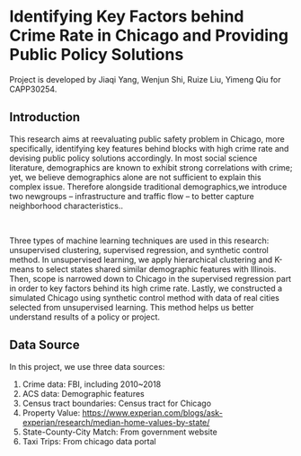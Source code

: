 # Identifying Key Factors behind Crime Rate in Chicago and Providing Public Policy Solutions

Project is developed by Jiaqi Yang, Wenjun Shi, Ruize Liu, Yimeng Qiu for CAPP30254.

## Introduction

<p>		This research aims at reevaluating public safety problem in Chicago, more specifically, identifying key features behind blocks with high crime rate and devising public policy solutions accordingly. In most social science literature, demographics are known to exhibit strong correlations with crime; yet, we believe demographics alone are not sufficient to explain this complex issue. Therefore alongside traditional demographics,we introduce two newgroups – infrastructure and traffic flow – to better capture neighborhood characteristics.. </p><br>

<p>		Three types of machine learning techniques are used in this research: unsupervised clustering, supervised regression, and synthetic control method. In unsupervised learning, we apply hierarchical clustering and K-means to select states shared similar demographic features with Illinois. Then, scope is narrowed down to Chicago in the supervised regression part in order to key factors behind its high crime rate. Lastly, we constructed a simulated Chicago using synthetic control method with data of real cities selected from unsupervised learning. This method helps us better understand results of a policy or project.</p>

## Data Source

In this project, we use three data sources:
1. Crime data: FBI, including 2010~2018
2. ACS data: Demographic features
3. Census tract boundaries: Census tract for Chicago
4. Property Value: https://www.experian.com/blogs/ask-experian/research/median-home-values-by-state/
5. State-County-City Match: From government website
6. Taxi Trips: From chicago data portal
